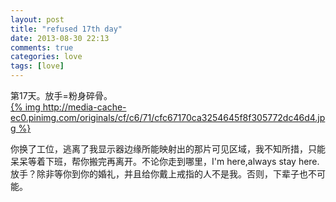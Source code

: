 ```yaml
---
layout: post
title: "refused 17th day"
date: 2013-08-30 22:13
comments: true
categories: love
tags: [love]
---
```

第17天。放手=粉身碎骨。<br>
[{% img  http://media-cache-ec0.pinimg.com/originals/cf/c6/71/cfc67170ca3254645f8f305772dc46d4.jpg %}](http://media-cache-ec0.pinimg.com/originals/cf/c6/71/cfc67170ca3254645f8f305772dc46d4.jpg)<br />
<!--more-->
你换了工位，逃离了我显示器边缘所能映射出的那片可见区域，我不知所措，只能呆呆等着下班，帮你搬完再离开。不论你走到哪里，I'm here,always stay here.放手？除非等你到你的婚礼，并且给你戴上戒指的人不是我。否则，下辈子也不可能。
